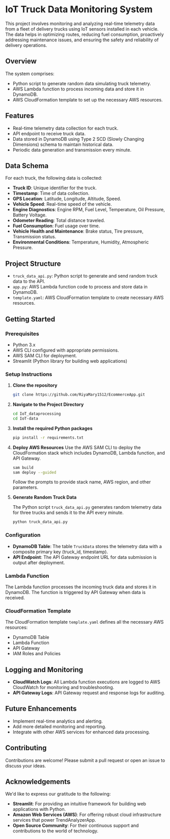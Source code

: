 # IoT Truck Data Monitoring System

This project involves monitoring and analyzing real-time telemetry data from a fleet of delivery trucks using IoT sensors installed in each vehicle. The data helps in optimizing routes, reducing fuel consumption, proactively addressing maintenance issues, and ensuring the safety and reliability of delivery operations.

## Overview

The system comprises:
- Python script to generate random data simulating truck telemetry.
- AWS Lambda function to process incoming data and store it in DynamoDB.
- AWS CloudFormation template to set up the necessary AWS resources.

## Features

- Real-time telemetry data collection for each truck.
- API endpoint to receive truck data.
- Data stored in DynamoDB using Type 2 SCD (Slowly Changing Dimensions) schema to maintain historical data.
- Periodic data generation and transmission every minute.

## Data Schema

For each truck, the following data is collected:
- **Truck ID**: Unique identifier for the truck.
- **Timestamp**: Time of data collection.
- **GPS Location**: Latitude, Longitude, Altitude, Speed.
- **Vehicle Speed**: Real-time speed of the vehicle.
- **Engine Diagnostics**: Engine RPM, Fuel Level, Temperature, Oil Pressure, Battery Voltage.
- **Odometer Reading**: Total distance traveled.
- **Fuel Consumption**: Fuel usage over time.
- **Vehicle Health and Maintenance**: Brake status, Tire pressure, Transmission status.
- **Environmental Conditions**: Temperature, Humidity, Atmospheric Pressure.

## Project Structure

- `truck_data_api.py`: Python script to generate and send random truck data to the API.
- `app.py`: AWS Lambda function code to process and store data in DynamoDB.
- `template.yaml`: AWS CloudFormation template to create necessary AWS resources.

## Getting Started

### Prerequisites

- Python 3.x
- AWS CLI configured with appropriate permissions.
- AWS SAM CLI for deployment.
- Streamlit (Python library for building web applications)

### Setup Instructions

1. **Clone the repository**
    ```sh
    git clone https://github.com/RiyaMary1512/EcommerceApp.git
    ```

2. **Navigate to the Project Directory** 
    ```sh
    cd IoT_dataprocessing
    cd IoT-data
    ```

3. **Install the required Python packages**
    ```sh
    pip install -r requirements.txt
    ```

4. **Deploy AWS Resources**
    Use the AWS SAM CLI to deploy the CloudFormation stack which includes DynamoDB, Lambda function, and API Gateway.
    ```bash
    sam build
    sam deploy --guided
    ```
    Follow the prompts to provide stack name, AWS region, and other parameters.

5. **Generate Random Truck Data**

    The Python script `truck_data_api.py` generates random telemetry data for three trucks and sends it to the API every minute.
    ```bash
    python truck_data_api.py
    ```

### Configuration

- **DynamoDB Table**: The table `TruckData` stores the telemetry data with a composite primary key (truck_id, timestamp).
- **API Endpoint**: The API Gateway endpoint URL for data submission is output after deployment.

### Lambda Function

The Lambda function processes the incoming truck data and stores it in DynamoDB. The function is triggered by API Gateway when data is received.

### CloudFormation Template

The CloudFormation template `template.yaml` defines all the necessary AWS resources:
- DynamoDB Table
- Lambda Function
- API Gateway
- IAM Roles and Policies

## Logging and Monitoring

- **CloudWatch Logs**: All Lambda function executions are logged to AWS CloudWatch for monitoring and troubleshooting.
- **API Gateway Logs**: API Gateway request and response logs for auditing.

## Future Enhancements

- Implement real-time analytics and alerting.
- Add more detailed monitoring and reporting.
- Integrate with other AWS services for enhanced data processing.

## Contributing

Contributions are welcome! Please submit a pull request or open an issue to discuss your ideas.

## Acknowledgements

We'd like to express our gratitude to the following:

- **Streamlit**: For providing an intuitive framework for building web applications with Python.
- **Amazon Web Services (AWS)**: For offering robust cloud infrastructure services that power TrendAnalyzerApp.
- **Open Source Community**: For their continuous support and contributions to the world of technology.

